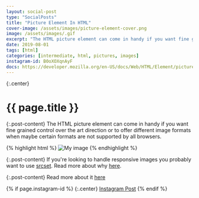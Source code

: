 ```yaml
---
layout: social-post
type: "SocialPosts"
title: "Picture Element In HTML"
cover-image: /assets/images/picture-element-cover.png
image: /assets/images/.gif
excerpt: "The HTML picture element can come in handy if you want fine grained control over the art direction or to offer different image formats when maybe certain formats are not supported by all browsers."
date: 2019-08-01
tags: [html]
categories: [intermediate, html, pictures, images]
instagram-id: B0oXOXqnAyF
docs: https://developer.mozilla.org/en-US/docs/Web/HTML/Element/picture
---
```

{:.center}
# {{ page.title }}

{:.post-content}
The HTML picture element can come in handy if you want fine grained control
over the art direction or to offer different image formats when maybe certain
formats are not supported by all browsers.

{% highlight html %}
  <picture>
    <source srcset="small.jpg, small2x.jpg 2x"
            media="(max-width: 639px)">
    <source srcset="medium.jpg, medium2x.jpg 2x"
            media="(min-width: 640px) and (max-width: 1023px)">
    <source srcset="large.jpg, large2x.jpg 2x"
            media="(min-width: 1024px)">
    <img src="my-image.jpg" alt="My image"
         srcset="my-image2x.jpg 2x">
  </picture>
{% endhighlight %}

{:.post-content}
If you're looking to handle responsive images you probably want to use
[srcset](/social-posts/responsive-images-with-src-set/). Read more about
why <a href="https://cloudfour.com/thinks/dont-use-picture-most-of-the-time/" target="_blank">here</a>.


{:.post-content}
Read more about it <a href="{{page.docs}}" target="_blank">here</a>

{% if page.instagram-id %}
{:.center}
<a class="insta-link" href="https://www.instagram.com/p/{{page.instagram-id}}" target="_blank">Instagram Post</a>
{% endif %}
